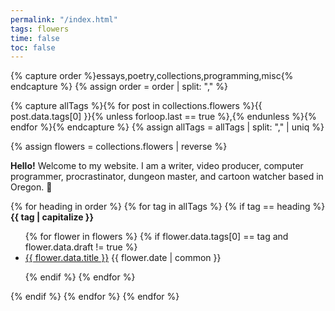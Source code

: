 ```yaml
---
permalink: "/index.html"
tags: flowers
time: false
toc: false
---
```


{% capture order %}essays,poetry,collections,programming,misc{% endcapture %}
{% assign order = order | split: "," %}

{% capture allTags %}{% for post in collections.flowers %}{{ post.data.tags[0] }}{% unless forloop.last == true %},{% endunless %}{% endfor %}{% endcapture %}
{% assign allTags = allTags | split: "," | uniq %}

{% assign flowers = collections.flowers | reverse %}

**Hello!** Welcome to my website. I am a writer, video producer, computer programmer, procrastinator, dungeon master, and cartoon watcher based in Oregon. 💜

<nav>

{% for heading in order %}
{% for tag in allTags %}
{% if tag == heading %}
<b>
  {{ tag | capitalize }}
</b>
<ul>
  {% for flower in flowers %}
  {% if flower.data.tags[0] == tag and flower.data.draft != true %}
  <li>
    <a href="{{ flower.url }}">{{ flower.data.title }}</a>
    <time datetime='{{ page.date | datetime }}'>{{ flower.date | common }}</time>
  </li>

  {% endif %}
  {% endfor %}
  </ul>
{% endif %}
{% endfor %}
{% endfor %}
</nav>
